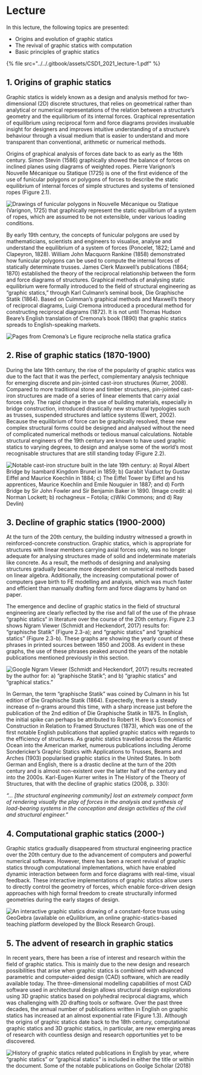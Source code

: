 # Lecture

In this lecture, the following topics are presented:

* Origins and evolution of graphic statics
* The revival of graphic statics with computation
* Basic principles of graphic statics

{% file src="../../.gitbook/assets/CSD1_2021_lecture-1.pdf" %}

## 1. Origins of graphic statics

Graphic statics is widely known as a design and analysis method for two-dimensional (2D) discrete structures, that relies on geometrical rather than analytical or numerical representations of the relation between a structure’s geometry and the equilibrium of its internal forces. Graphical representation of equilibrium using reciprocal form and force diagrams provides invaluable insight for designers and improves intuitive understanding of a structure’s behaviour through a visual medium that is easier to understand and more transparent than conventional, arithmetic or numerical methods.

Origins of graphical analysis of forces date back to as early as the 16th century. Simon Stevin (1586) graphically showed the balance of forces on inclined planes using diagrams of weighted ropes. Pierre Varignon’s Nouvelle Mécanique ou Statique (1725) is one of the first evidence of the use of funicular polygons or polygons of forces to describe the static equilibrium of internal forces of simple structures and systems of tensioned ropes (Figure 2.1).

![Drawings of funicular polygons in Nouvelle Mécanique ou Statique (Varignon, 1725) that graphically represent the static equilibrium of a system of ropes, which are assumed to be not extensible, under various loading conditions.](<../../.gitbook/assets/image (279).png>)

By early 19th century, the concepts of funicular polygons are used by mathematicians, scientists and engineers to visualise, analyse and understand the equilibrium of a system of forces (Poncelet, 1822; Lamé and Clapeyron, 1828). William John Macquorn Rankine (1858) demonstrated how funicular polygons can be used to compute the internal forces of statically determinate trusses. James Clerk Maxwell’s publications (1864; 1870) established the theory of the reciprocal relationship between the form and force diagrams of structures. Graphical methods of analysing static equilibrium were formally introduced to the field of structural engineering as “graphic statics,” through Karl Culmann’s seminal book, Die Graphische Statik (1864). Based on Culmman’s graphical methods and Maxwell’s theory of reciprocal diagrams, Luigi Cremona introduced a procedural method for constructing reciprocal diagrams (1872). It is not until Thomas Hudson Beare’s English translation of Cremona’s book (1890) that graphic statics spreads to English-speaking markets.

![Pages from Cremona’s Le figure reciproche nella statica grafica](<../../.gitbook/assets/image (248).png>)

## 2. Rise of graphic statics (1870-1900)

During the late 19th century, the rise of the popularity of graphic statics was due to the fact that it was the perfect, complementary analysis technique for emerging discrete and pin-jointed cast-iron structures (Kurrer, 2008). Compared to more traditional stone and timber structures, pin-jointed cast-iron structures are made of a series of linear elements that carry axial forces only. The rapid change in the use of building materials, especially in bridge construction, introduced drastically new structural typologies such as trusses, suspended structures and lattice systems (Ewert, 2002). Because the equilibrium of force can be graphically resolved, these new complex structural forms could be designed and analysed without the need of complicated numerical methods or tedious manual calculations. Notable structural engineers of the 19th century are known to have used graphic statics to varying degrees, to design and analyse some of the world’s most recognisable structures that are still standing today (Figure 2.2).

![Notable cast-iron structure built in the late 19th century: a) Royal Albert Bridge by Isambard Kingdom Brunel in 1859; b) Garabit Viaduct by Gustav Eiffel and Maurice Koechlin in 1884; c) The Eiffel Tower by Eiffel and his apprentices, Maurice Koechlin and Emile Nouguier in 1887; and d) Forth Bridge by Sir John Fowler and Sir Benjamin Baker in 1890. (Image credit: a) Norman Lockett; b) rochagneux – Fotolia; c)Wiki Commons; and d) Ray Devlin)](<../../.gitbook/assets/image (343).png>)

## 3. Decline of graphic statics (1900-2000)

At the turn of the 20th century, the building industry witnessed a growth in reinforced-concrete construction. Graphic statics, which is appropriate for structures with linear members carrying axial forces only, was no longer adequate for analysing structures made of solid and indeterminate materials like concrete. As a result, the methods of designing and analysing structures gradually became more dependent on numerical methods based on linear algebra. Additionally, the increasing computational power of computers gave birth to FE modelling and analysis, which was much faster and efficient than manually drafting form and force diagrams by hand on paper.

The emergence and decline of graphic statics in the field of structural engineering are clearly reflected by the rise and fall of the use of the phrase “graphic statics“ in literature over the course of the 20th century. Figure 2.3 shows Ngram Viewer (Schmidt and Heckendorf, 2017) results for: “graphische Statik” (Figure 2.3-a); and “graphic statics” and “graphical statics” (Figure 2.3-b). These graphs are showing the yearly count of these phrases in printed sources between 1850 and 2008. As evident in these graphs, the use of these phrases peaked around the years of the notable publications mentioned previously in this section.

![Google Ngram Viewer (Schmidt and Heckendorf, 2017) results recreated by the author for: a) “graphische Statik”; and b) “graphic statics” and “graphical statics.”](<../../.gitbook/assets/image (65).png>)

In German, the term “graphische Statik” was coined by Culmann in his 1st edition of Die Graphische Statik (1864). Expectedly, there is a steady increase of n-grams around this time, with a sharp increase just before the publication of the 2nd edition of Die Graphische Statik in 1875. In English, the initial spike can perhaps be attributed to Robert H. Bow’s Economics of Construction in Relation to Framed Structures (1873), which was one of the first notable English publications that applied graphic statics with regards to the efficiency of structures. As graphic statics travelled across the Atlantic Ocean into the American market, numerous publications including Jerome Sondericker’s Graphic Statics with Applications to Trusses, Beams and Arches (1903) popularised graphic statics in the United States. In both German and English, there is a drastic decline at the turn of the 20th century and is almost non-existent over the latter half of the century and into the 2000s. Karl-Eugen Kurrer writes in The History of the Theory of Structures, that with the decline of graphic statics (2008, p. 330):

_“... \[the structural engineering community] lost an extremely compact form of rendering visually the play of forces in the analysis and synthesis of load-bearing systems in the conception and design activities of the civil and structural engineer.”_

## 4. Computational graphic statics (2000-)

Graphic statics gradually disappeared from structural engineering practice over the 20th century due to the advancement of computers and powerful numerical software. However, there has been a recent revival of graphic statics through computational implementations, which have enabled dynamic interaction between form and force diagrams with real-time, visual feedback. These interactive implementations of graphic statics allow users to directly control the geometry of forces, which enable force-driven design approaches with high formal freedom to create structurally informed geometries during the early stages of design.

![An interactive graphic statics drawing of a constant-force truss using GeoGebra (available on eQuilibrium, an online graphic-statics-based teaching platform developed by the Block Research Group).](../../.gitbook/assets/interactive\_gs\_short\_gif.gif)

## 5. The advent of research in graphic statics

In recent years, there has been a rise of interest and research within the field of graphic statics. This is mainly due to the new design and research possibilities that arise when graphic statics is combined with advanced parametric and computer-aided design (CAD) software, which are readily available today. The three-dimensional modelling capabilities of most CAD software used in architectural design allows structural design explorations using 3D graphic statics based on polyhedral reciprocal diagrams, which was challenging with 2D drafting tools or software. Over the past three decades, the annual number of publications written in English on graphic statics has increased at an almost exponential rate (Figure 1.3). Although the origins of graphic statics date back to the 18th century, computational graphic statics and 3D graphic statics, in particular, are new emerging areas of research with countless design and research opportunities yet to be discovered.

![History of graphic statics related publications in English by year, where “graphic statics” or “graphical statics” is included in either the title or within the document. Some of the notable publications on Goolge Scholar (2018)](../../.gitbook/assets/gs\_publications-01.png)
